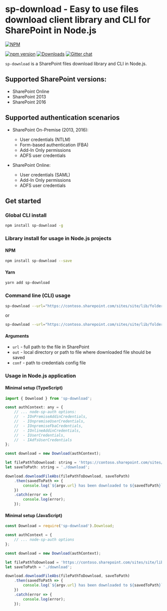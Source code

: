 # sp-download - Easy to use files download client library and CLI for SharePoint in Node.js

[![NPM](https://nodei.co/npm/sp-download.png?mini=true&downloads=true&downloadRank=true&stars=true)](https://nodei.co/npm/sp-download/)

[![npm version](https://badge.fury.io/js/sp-download.svg)](https://badge.fury.io/js/sp-download)
[![Downloads](https://img.shields.io/npm/dm/sp-download.svg)](https://www.npmjs.com/package/sp-download)
[![Gitter chat](https://badges.gitter.im/gitterHQ/gitter.png)](https://gitter.im/sharepoint-node/Lobby)

`sp-download` is a SharePoint files download library and CLI in Node.js.

## Supported SharePoint versions:

- SharePoint Online
- SharePoint 2013
- SharePoint 2016

## Supported authentication scenarios

- SharePoint On-Premise (2013, 2016):
  - User credentials (NTLM)
  - Form-based authentication (FBA)
  - Add-In Only permissions
  - ADFS user credentials

- SharePoint Online:
  - User credentials (SAML)
  - Add-In Only permissions
  - ADFS user credentials

## Get started

### Global CLI install

```bash
npm install sp-download -g
```

### Library install for usage in Node.js projects

#### NPM

```bash
npm install sp-download --save
```

#### Yarn

```bash
yarn add sp-download
```

### Command line (CLI) usage

```bash
sp-download --url="https://contoso.sharepoint.com/sites/site/lib/folder/file.ext" --out="./download"
```
or

```bash
sp-download --url="https://contoso.sharepoint.com/sites/site/lib/folder/file.ext" --out="./download/filename.ext"
```

#### Arguments

- `url` - full path to the file in SharePoint
- `out` - local directory or path to file where downloaded file should be saved
- `conf` - path to credentials config file

### Usage in Node.js application

#### Minimal setup (TypeScript)

```javascript
import { Download } from 'sp-download';

const authContext: any = {
    // ... node-sp-auth options:
    //  - IOnPremiseAddinCredentials,
    //  - IOnpremiseUserCredentials,
    //  - IOnpremiseFbaCredentials,
    //  - IOnlineAddinCredentials,
    //  - IUserCredentials,
    //  - IAdfsUserCredentials
};

const download = new Download(authContext);

let filePathToDownload: string = 'https://contoso.sharepoint.com/sites/site/lib/folder/file.ext';
let saveToPath: string = './download';

download.downloadFileAbs(filePathToDownload, saveToPath)
    .then(savedToPath => {
        console.log(`${argv.url} has been downloaded to ${savedToPath}`);
    })
    .catch(error => {
        console.log(error);
    });
```

#### Minimal setup (JavaScript)

```javascript
const Download = require('sp-download').Download;

const authContext = {
    // ... node-sp-auth options
};

const download = new Download(authContext);

let filePathToDownload = 'https://contoso.sharepoint.com/sites/site/lib/folder/file.ext';
let saveToPath = './download';

download.downloadFileAbs(filePathToDownload, saveToPath)
    .then(savedToPath => {
        console.log(`${argv.url} has been downloaded to ${savedToPath}`);
    })
    .catch(error => {
        console.log(error);
    });
```
